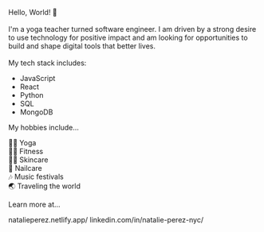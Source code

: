 Hello, World! 👋 <br>
<br>
I'm a yoga teacher turned software engineer. I am driven by a strong desire to use technology for positive impact and am looking for opportunities to build and shape digital tools that better lives. 
<br>
<br>
My tech stack includes: <br>
- JavaScript <br>
- React <br>
- Python <br>
- SQL <br>
- MongoDB

My hobbies include...

🧘‍♀️ Yoga <br>
🏋️‍♀️ Fitness <br>
💁‍♀️ Skincare <br>
💅 Nailcare <br>
🎶 Music festivals <br>
🌏 Traveling the world


Learn more at...

natalieperez.netlify.app/
linkedin.com/in/natalie-perez-nyc/
